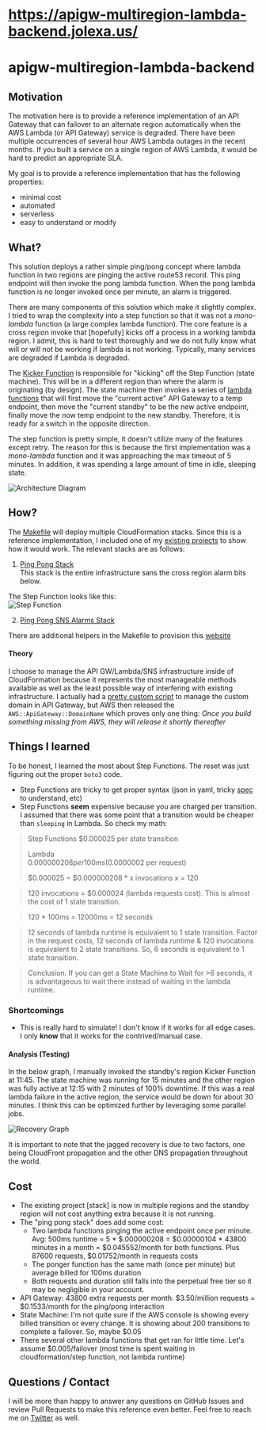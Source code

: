 https://apigw-multiregion-lambda-backend.jolexa.us/
===============
# apigw-multiregion-lambda-backend

## Motivation
The motivation here is to provide a reference implementation of an API Gateway
that can failover to an alternate region automatically when the AWS Lambda (or
API Gateway) service is degraded. There have been multiple occurrences of
several hour AWS Lambda outages in the recent months. If you built a service on
a single region of AWS Lambda, it would be hard to predict an appropriate SLA.

My goal is to provide a reference implementation that has the following
properties:
* minimal cost
* automated
* serverless
* easy to understand or modify

## What?
This solution deploys a rather simple ping/pong concept where lambda function in
two regions are pinging the active route53 record. This ping endpoint will then
invoke the pong lambda function. When the pong lambda function is no longer
invoked once per minute, an alarm is triggered.

There are many components of this solution which make it slightly complex. I
tried to wrap the complexity into a step function so that it was not a
_mono-lambda_ function (a large complex lambda function). The core feature is a
cross region invoke that [hopefully] kicks off a process in a working lambda
region. I admit, this is hard to test thoroughly and we do not fully know what
will or will not be working if lambda is not working. Typically, many services
are degraded if Lambda is degraded.

The [Kicker
Function](https://github.com/jolexa/apigw-multiregion-lambda-backend/blob/master/lambda/swap.py#L48-L116)
is responsible for "kicking" off the Step Function (state machine). This will be
in a different region than where the alarm is originating (by design). The state
machine then invokes a series of [lambda
functions](https://github.com/jolexa/apigw-multiregion-lambda-backend/blob/master/lambda/swap.py#L118-L191)
that will first move the "current active" API Gateway to a temp endpoint, then
move the "current standby" to be the new active endpoint, finally move the now
temp endpoint to the new standby. Therefore, it is ready for a switch in the
opposite direction.

The step function is pretty simple, it doesn't utilize many of the features
except retry. The reason for this is because the first implementation was a
_mono-lambda_ function and it was approaching the max timeout of 5 minutes. In
addition, it was spending a large amount of time in idle, sleeping state.

![Architecture
Diagram](https://raw.githubusercontent.com/jolexa/apigw-multiregion-lambda-backend/master/diagram.png)

## How?
The
[Makefile](https://github.com/jolexa/apigw-multiregion-lambda-backend/blob/master/Makefile)
will deploy multiple CloudFormation stacks. Since this is a reference
implementation, I included one of my [existing
projects](https://github.com/jolexa/aws-apigw-acm) to show how it would work.
The relevant stacks are as follows:

1. [Ping Pong
   Stack](https://github.com/jolexa/apigw-multiregion-lambda-backend/blob/master/ping-pong-stack.yml)  
This stack is the entire infrastructure sans the cross region alarm bits below.

The Step Function looks like this:  
![Step
Function](https://raw.githubusercontent.com/jolexa/apigw-multiregion-lambda-backend/master/stepfunction.png)

2. [Ping Pong SNS Alarms
   Stack](https://github.com/jolexa/apigw-multiregion-lambda-backend/blob/master/ping-pong-stack-sns-alarms.yml)

There are additional helpers in the Makefile to provision this
[website](https://apigw-multiregion-lambda-backend.jolexa.us/)

#### Theory
I choose to manage the API GW/Lambda/SNS infrastructure inside of CloudFormation
because it represents the most manageable methods available as well as the least
possible way of interfering with existing infrastructure. I actually had a
[pretty custom
script](https://github.com/jolexa/aws-apigw-acm/commit/9a00832a5748a7e2a11b36db3f8569ce166222df)
to manage the custom domain in API Gateway, but AWS then released the
`AWS::ApiGateway::DomainName` which proves only one thing: *Once you build
something missing from AWS, they will release it shortly thereafter*

## Things I learned

To be honest, I learned the most about Step Functions. The reset was just
figuring out the proper `boto3` code.
* Step Functions are tricky to get proper syntax (json in yaml, tricky
  [spec](https://states-language.net/spec.html) to understand, etc)
* Step Functions **seem** expensive because you are charged per transition. I
  assumed that there was some point that a transition would be cheaper than
  `sleeping` in Lambda. So check my math:

> Step Functions
> $0.000025 per state transition
>
>Lambda  
>$0.000000208 per 100ms  
>($0.0000002 per request)
>
>$0.000025 = $0.000000208 * x invocations
x = 120

>120 invocations = $0.000024 (lambda requests cost). This is almost the cost of 1 state transition.

>120 * 100ms = 12000ms = 12 seconds

>12 seconds of lambda runtime is equivalent to 1 state transition. Factor in the request costs, 12 seconds of lambda runtime & 120 invocations is equivalent to 2 state transitions. So, 6 seconds is equivalent to 1 state transition.

>Conclusion. If you can get a State Machine to Wait for >6 seconds, it is advantageous to wait there instead of waiting in the lambda runtime.


### Shortcomings
* This is really hard to simulate! I don't know if it works for all edge cases.
  I only **know** that it works for the contrived/manual case.

#### Analysis (Testing)
In the below graph, I manually invoked the standby's region Kicker Function at
11:45. The state machine was running for 15 minutes and the other region was
fully active at 12:15 with 2 minutes of 100% downtime. If this was a real lambda
failure in the active region, the service would be down for about 30 minutes. I
think this can be optimized further by leveraging some parallel jobs.

![Recovery
Graph](https://raw.githubusercontent.com/jolexa/apigw-multiregion-lambda-backend/master/failover-recovery-graph.png)

It is important to note that the jagged recovery is due to two factors, one
being CloudFront propagation and the other DNS propagation throughout the world.

## Cost
* The existing project [stack] is now in multiple regions and the standby region
  will not cost anything extra because it is not running.
* The "ping pong stack" does add some cost:
  * Two lambda functions pinging the active endpoint once per minute. Avg: 500ms
    runtime = 5 * $.000000208 = $0.00000104 * 43800 minutes in a month =
    $0.045552/month for both functions. Plus 87600 requests, $0.01752/month in
    requests costs
  * The ponger function has the same math (once per minute) but average billed
    for 100ms duration
  * Both requests and duration still falls into the perpetual free tier so it
    may be negligible in your account.
* API Gateway: 43800 extra requests per month. $3.50/million requests =
  $0.1533/month for the ping/pong interaction
* State Machine: I'm not quite sure if the AWS console is showing every billed
  transition or every change. It is showing about 200 transitions to complete a
  failover. So, maybe $0.05
* There several other lambda functions that get ran for little time. Let's
  assume $0.005/failover (most time is spent waiting in cloudformation/step
  function, not lambda runtime)

## Questions / Contact
I will be more than happy to answer any questions on GitHub Issues and review
Pull Requests to make this reference even better. Feel free to reach me on
[Twitter](https://twitter.com/jolexa) as well.
